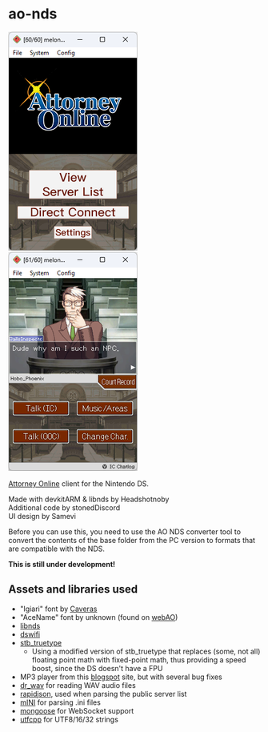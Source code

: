 # ao-nds

![img1](screenshot1.png)
![img2](screenshot2.png)

[Attorney Online](https://aceattorneyonline.com) client for the Nintendo DS.

Made with devkitARM & libnds by Headshotnoby<br/>
Additional code by stonedDiscord<br/>
UI design by Samevi

Before you can use this, you need to use the AO NDS converter tool
to convert the contents of the base folder from the PC version to formats that are compatible with the NDS.

**This is still under development!**

## Assets and libraries used
* "Igiari" font by [Caveras](https://caveras.net)
* "AceName" font by unknown (found on [webAO](https://github.com/AttorneyOnline/webAO))
* [libnds](http://github.com/devkitPro/libnds)
* [dswifi](http://github.com/devkitPro/dswifi)
* [stb_truetype](https://github.com/nothings/stb/blob/master/stb_truetype.h)
  * Using a modified version of stb_truetype that replaces (some, not all) floating point math with fixed-point math, thus providing a speed boost, since the DS doesn't have a FPU
* MP3 player from this [blogspot](http://adshomebrewersdiary.blogspot.com/2012/06/mp3-streaming-on-arm7.html) site, but with several bug fixes
* [dr_wav](https://github.com/mackron/dr_libs/blob/master/dr_wav.h) for reading WAV audio files
* [rapidjson](https://github.com/Tencent/rapidjson), used when parsing the public server list
* [mINI](https://github.com/metayeti/mINI) for parsing .ini files
* [mongoose](https://github.com/cesanta/mongoose) for WebSocket support
* [utfcpp](https://github.com/nemtrif/utfcpp) for UTF8/16/32 strings
